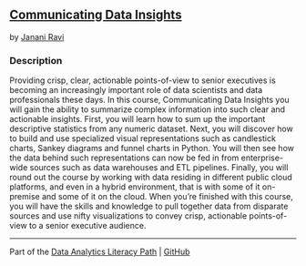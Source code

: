 ## [Communicating Data Insights](https://app.pluralsight.com/library/courses/communicating-data-insights/table-of-contents)
by [Janani Ravi](https://app.pluralsight.com/profile/author/janani-ravi)

### Description

Providing crisp, clear, actionable points-of-view to senior executives is becoming an increasingly important role of data scientists and data professionals these days. In this course, Communicating Data Insights you will gain the ability to summarize complex information into such clear and actionable insights. First, you will learn how to sum up the important descriptive statistics from any numeric dataset. Next, you will discover how to build and use specialized visual representations such as candlestick charts, Sankey diagrams and funnel charts in Python. You will then see how the data behind such representations can now be fed in from enterprise-wide sources such as data warehouses and ETL pipelines. Finally, you will round out the course by working with data residing in different public cloud platforms, and even in a hybrid environment, that is with some of it on-premise and some of it on the cloud. When you’re finished with this course, you will have the skills and knowledge to pull together data from disparate sources and use nifty visualizations to convey crisp, actionable points-of-view to a senior executive audience.

***

Part of the [Data Analytics Literacy Path](https://app.pluralsight.com/paths/skill/data-analytics-literacy) | [GitHub](https://github.com/nathayoung/pluralsight/tree/master/Skill_Paths/Data_Analytics_Literacy)